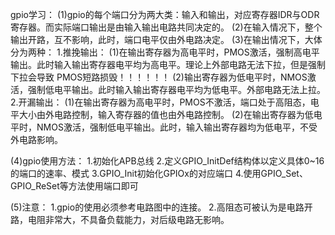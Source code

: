 gpio学习：
(1)gpio的每个端口分为两大类：输入和输出，对应寄存器IDR与ODR寄存器。而实际端口输出是由输入输出电路共同决定的。
(2)在输入情况下，整个输出开路，互不影响，此时，端口电平仅由外电路决定。
(3)在输出情况下，大体分为两种：
    1.推挽输出：
        (1)在输出寄存器为高电平时，PMOS激活，强制高电平输出。此时输入输出寄存器电平均为高电平。理论上外部电路无法下拉，但是强制下拉会导致
        PMOS短路损毁！！！！！！
        (2)输出寄存器为低电平时，NMOS激活，强制低电平输出。此时输入输出寄存器电平均为低电平。外部电路无法上拉。
    2.开漏输出：
        (1)在输出寄存器为高电平时，PMOS不激活，端口处于高阻态，电平大小由外电路控制，输入寄存器的值也由外电路控制。
        (2)在输出寄存器为低电平时，NMOS激活，强制低电平输出。此时，输入输出寄存器均为低电平，不受外电路影响。

(4)gpio使用方法：
    1.初始化APB总线
    2.定义GPIO_InitDef结构体以定义具体0~16的端口的速率、模式
    3.GPIO_Init初始化GPIOx的对应端口
    4.使用GPIO_Set、GPIO_ReSet等方法使用端口即可

(5)注意：
    1.gpio的使用必须参考电路图中的连接。
    2.高阻态可被认为是电路开路，电阻非常大，不具备负载能力，对后级电路无影响。